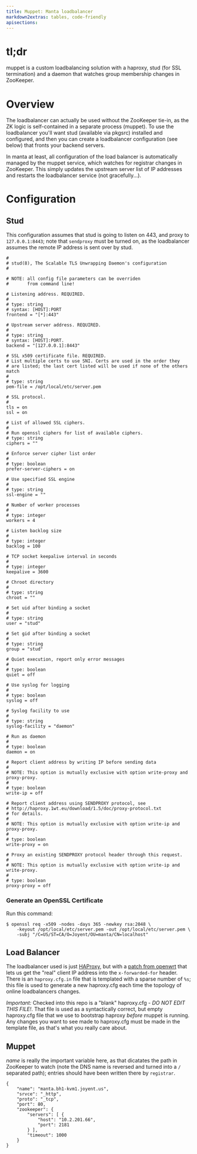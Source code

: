 ```yaml
---
title: Muppet: Manta loadbalancer
markdown2extras: tables, code-friendly
apisections:
---
```

<!--
    This Source Code Form is subject to the terms of the Mozilla Public
    License, v. 2.0. If a copy of the MPL was not distributed with this
    file, You can obtain one at http://mozilla.org/MPL/2.0/.
-->

<!--
    Copyright (c) 2014, Joyent, Inc.
-->

# tl;dr

muppet is a custom loadbalancing solution with a haproxy, stud (for SSL
termination) and a daemon that watches group membership changes in ZooKeeper.

# Overview

The loadbalancer can actually be used without the ZooKeeper tie-in, as the ZK
logic is self-contained in a separate process (muppet).  To use the loadbalancer
you'll want stud (available via pkgsrc) installed and configured, and then you
can create a loadbalancer configuration (see below) that fronts your backend
servers.

In manta at least, all configuration of the load balancer is automatically
managed by the muppet service, which watches for registrar changes in
ZooKeeper.  This simply updates the upstream server list of IP addresses
and restarts the loadbalancer service (not gracefully...).

# Configuration

## Stud

This configuration assumes that stud is going to listen on 443, and proxy to
`127.0.0.1:8443`; note that `sendproxy` must be turned on, as the loadbalancer
assumes the remote IP address is sent over by stud.

    #
    # stud(8), The Scalable TLS Unwrapping Daemon's configuration
    #

    # NOTE: all config file parameters can be overriden
    #       from command line!

    # Listening address. REQUIRED.
    #
    # type: string
    # syntax: [HOST]:PORT
    frontend = "[*]:443"

    # Upstream server address. REQUIRED.
    #
    # type: string
    # syntax: [HOST]:PORT.
    backend = "[127.0.0.1]:8443"

    # SSL x509 certificate file. REQUIRED.
    # List multiple certs to use SNI. Certs are used in the order they
    # are listed; the last cert listed will be used if none of the others match
    #
    # type: string
    pem-file = /opt/local/etc/server.pem

    # SSL protocol.
    #
    tls = on
    ssl = on

    # List of allowed SSL ciphers.
    #
    # Run openssl ciphers for list of available ciphers.
    # type: string
    ciphers = ""

    # Enforce server cipher list order
    #
    # type: boolean
    prefer-server-ciphers = on

    # Use specified SSL engine
    #
    # type: string
    ssl-engine = ""

    # Number of worker processes
    #
    # type: integer
    workers = 4

    # Listen backlog size
    #
    # type: integer
    backlog = 100

    # TCP socket keepalive interval in seconds
    #
    # type: integer
    keepalive = 3600

    # Chroot directory
    #
    # type: string
    chroot = ""

    # Set uid after binding a socket
    #
    # type: string
    user = "stud"

    # Set gid after binding a socket
    #
    # type: string
    group = "stud"

    # Quiet execution, report only error messages
    #
    # type: boolean
    quiet = off

    # Use syslog for logging
    #
    # type: boolean
    syslog = off

    # Syslog facility to use
    #
    # type: string
    syslog-facility = "daemon"

    # Run as daemon
    #
    # type: boolean
    daemon = on

    # Report client address by writing IP before sending data
    #
    # NOTE: This option is mutually exclusive with option write-proxy and proxy-proxy.
    #
    # type: boolean
    write-ip = off

    # Report client address using SENDPROXY protocol, see
    # http://haproxy.1wt.eu/download/1.5/doc/proxy-protocol.txt
    # for details.
    #
    # NOTE: This option is mutually exclusive with option write-ip and proxy-proxy.
    #
    # type: boolean
    write-proxy = on

    # Proxy an existing SENDPROXY protocol header through this request.
    #
    # NOTE: This option is mutually exclusive with option write-ip and write-proxy.
    #
    # type: boolean
    proxy-proxy = off


### Generate an OpenSSL Certificate

Run this command:

    $ openssl req -x509 -nodes -days 365 -newkey rsa:2048 \
        -keyout /opt/local/etc/server.pem -out /opt/local/etc/server.pem \
        -subj "/C=US/ST=CA/O=Joyent/OU=manta/CN=localhost"

## Load Balancer

The loadbalancer used is just [HAProxy](http://haproxy.1wt.eu/), but with a
[patch from openwrt](https://dev.openwrt.org/) that lets us get the "real"
client IP address into the `x-forwarded-for` header.  There is an
`haproxy.cfg.in` file that is templated with a sparse number of `%s`; this
file is used to generate a new haproxy.cfg each time the topology of online
loadbalancers changes.

*Important:* Checked into this repo is a "blank" haproxy.cfg - *DO NOT EDIT
THIS FILE!*.  That file is used as a syntactically correct, but empty
haproxy.cfg file that we use to bootstrap haproxy _before_ muppet is running.
Any changes you want to see made to haproxy.cfg must be made in the template
file, as that's what you really care about.

## Muppet

*name* is really the important variable here, as that dicatates the path in
ZooKeeper to watch (note the DNS name is reversed and turned into a `/`
separated path); entries should have been written there by `registrar`.

    {
        "name": "manta.bh1-kvm1.joyent.us",
        "srvce": "_http",
        "proto": "_tcp",
        "port": 80,
        "zookeeper": {
            "servers": [ {
                "host": "10.2.201.66",
                "port": 2181
            } ],
            "timeout": 1000
        }
    }
